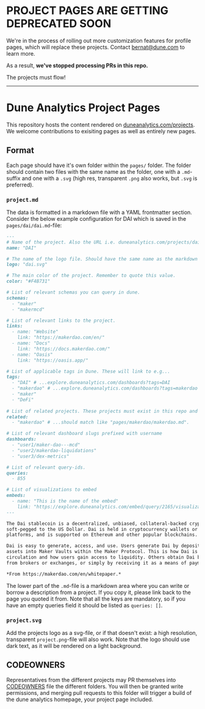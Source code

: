 # PROJECT PAGES ARE GETTING DEPRECATED SOON

We're in the process of rolling out more customization features for profile pages, which will replace these projects. Contact bernat@dune.com to learn more.

As a result, **we've stopped processing PRs in this repo.**

The projects must flow!

--------

# Dune Analytics Project Pages

This repository hosts the content rendered on [duneanalytics.com/projects](https://duneanalytics.com/projects). We welcome contributions to exisiting pages as well as entirely new pages.

## Format

Each page should have it's own folder within the `pages/` folder. The folder should contain two files with the same name as the folder, one with a `.md`-suffix and one with a `.svg` (high res, transparent `.png` also works, but `.svg` is preferred).

### `project.md`

The data is formatted in a markdown file with a YAML frontmatter section. Consider the below example configuration for DAI which is saved in the `pages/dai/dai.md`-file:

```markdown
---
# Name of the project. Also the URL i.e. duneanalytics.com/projects/dai.
name: "DAI" 

# The name of the logo file. Should have the same name as the markdown file.
logo: "dai.svg"

# The main color of the project. Remember to quote this value.
color: "#F4B731"

# List of relevant schemas you can query in dune.
schemas: 
  - "maker"
  - "makermcd"

# List of relevant links to the project.
links:
  - name: "Website"
    link: "https://makerdao.com/en/"
  - name: "Docs"
    link: "https://docs.makerdao.com/"
  - name: "Oasis"
    link: "https://oasis.app/"

# List of applicable tags in Dune. These will link to e.g...
tags:
  - "DAI" # ...explore.duneanalytics.com/dashboards?tags=DAI
  - "makerdao" # ...explore.duneanalytics.com/dashboards?tags=makerdao
  - "maker"
  - "DeFi"
  
# List of related projects. These projects must exist in this repo and the name...
related: 
  - "makerdao" # ...should match like "pages/makerdao/makerdao.md".

# List of relevant dashboard slugs prefixed with username
dashboards:
  - "user1/maker-dao---mcd"
  - "user2/makerdao-liquidations"
  - "user3/dex-metrics"

# List of relevant query-ids.
queries:
  - 855

# List of visualizations to embed
embeds:
  - name: "This is the name of the embed"
    link: "https://explore.duneanalytics.com/embed/query/2165/visualization/4001?api_key=D8MK8HstMF3MsVksW83C1eGBrnGk8POh8EfFkUbv" 
---

The Dai stablecoin is a decentralized, unbiased, collateral-backed cryptocurrency 
soft-pegged to the US Dollar. Dai is held in cryptocurrency wallets or within 
platforms, and is supported on Ethereum and other popular blockchains.

Dai is easy to generate, access, and use. Users generate Dai by depositing collateral 
assets into Maker Vaults within the Maker Protocol. This is how Dai is entered into 
circulation and how users gain access to liquidity. Others obtain Dai by buying it 
from brokers or exchanges, or simply by receiving it as a means of payment.

*From https://makerdao.com/en/whitepaper.*
```

The lower part of the `.md`-file is a markdown area where you can write or borrow a description from a project. If you copy it, please link back to the page you quoted it from. Note that all the keys are mandatory, so if you have an empty queries field it should be listed as `queries: []`.

### `project.svg`

Add the projects logo as a svg-file, or if that doesn't exist: a high resolution, transparent `project.png`-file will also work. Note that the logo should use dark text, as it will be rendered on a light background.

## CODEOWNERS

Representatives from the different projects may PR themselves into [CODEOWNERS](https://docs.github.com/en/github/creating-cloning-and-archiving-repositories/about-code-owners) file the different folders. You will then be granted write permissions, and merging pull requests to this folder will trigger a build of the dune analytics homepage, your project page included.
